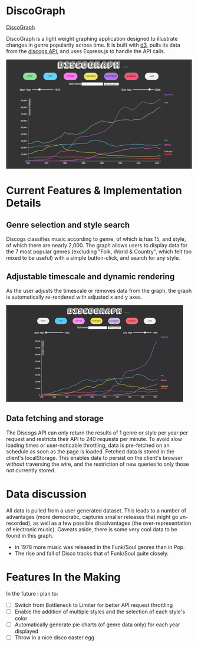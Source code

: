 # DiscoGraph

<a href="https://discograph7.herokuapp.com/">DiscoGraph</a>

DiscoGraph is a light weight graphing application designed to illustrate changes in genre popularity across time.  It is built with <a href="d3js.org">d3</a>, pulls its data from the <a href="https://www.discogs.com/developers/">discogs API</a>, and uses Express.js to handle the API calls.

![DiscoGraph](discograph.png)

# Current Features & Implementation Details

## Genre selection and style search
Discogs classifies music according to genre, of which is has 15, and style, of which there are nearly 2,000.  The graph allows users to display data for the 7 most popular genres (excluding "Folk, World & Country", which felt too mixed to be useful) with a simple button-click, and search for any style.

## Adjustable timescale and dynamic rendering
As the user adjusts the timescale or removes data from the graph, the graph is automatically re-rendered with adjusted x and
y axes.  

![DiscoGraph GIF](discogif.gif)

## Data fetching and storage
The Discogs API can only return the results of 1 genre or style per year per request and restricts their API to 240 requests per minute.  To avoid slow loading times or user-noticable throttling, data is pre-fetched on an schedule as soon as the page is loaded.  Fetched data is stored in the client's localStorage.  This enables data to persist on the client's browser without traversing the wire, and the restriction of new queries to only those not currently stored.  

# Data discussion
All data is pulled from a user generated dataset.  This leads to a number of advantages (more democratic, captures smaller releases that might go un-recorded), as well as a few possible disadvantages (the over-representation of electronic music).  Caveats aside, there is some very cool data to be found in this graph.  
  * in 1978 more music was released in the Funk/Soul genres than in Pop.  
  * The rise and fall of Disco tracks that of Funk/Soul quite closely.  

# Features In the Making
In the future I plan to:
- [ ] Switch from Bottleneck to Limiter for better API request throttling
- [ ] Enable the addition of multiple styles and the selection of each style's color
- [ ] Automatically generate pie charts (of genre data only) for each year displayed
- [ ] Throw in a nice disco easter egg
